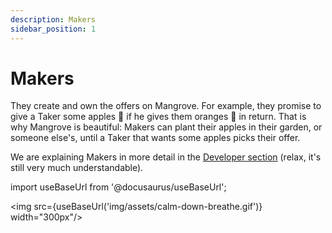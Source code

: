 ```yaml
---
description: Makers
sidebar_position: 1
---
```



# Makers

They create and own the offers on Mangrove. For example, they promise to give a Taker some apples 🍎 if he gives them oranges 🍊 in return. That is why Mangrove is beautiful: Makers can plant their apples in their garden, or someone else's, until a Taker that wants some apples picks their offer.

We are explaining Makers in more detail in the [Developer section](../../../contracts/technical-references/overview.md) (relax, it's still very much understandable).

import useBaseUrl from '@docusaurus/useBaseUrl';

<img src={useBaseUrl('img/assets/calm-down-breathe.gif')} width="300px"/>